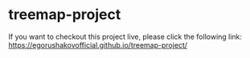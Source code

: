 # treemap-project
If you want to checkout this project live, please click the following link: https://egorushakovofficial.github.io/treemap-project/
